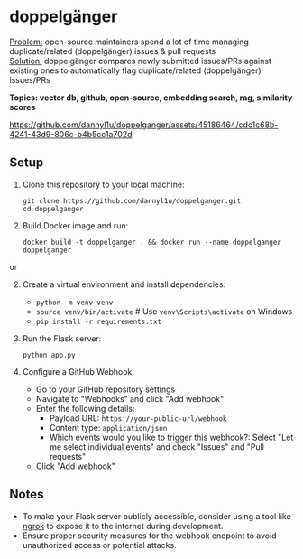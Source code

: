 # doppelgänger
<ins>Problem:</ins> open-source maintainers spend a lot of time managing duplicate/related (doppelgänger) issues & pull requests  
<ins>Solution:</ins> doppelgänger compares newly submitted issues/PRs against existing ones to automatically flag duplicate/related (doppelgänger) issues/PRs

**Topics: vector db, github, open-source, embedding search, rag, similarity scores**

https://github.com/dannyl1u/doppelganger/assets/45186464/cdc1c68b-4241-43d9-806c-b4b5cc1a702d

## Setup

1. Clone this repository to your local machine:

   ```
   git clone https://github.com/dannyl1u/doppelganger.git
   cd doppelganger
   ```
2. Build Docker image and run:

   ```
   docker build -t doppelganger . && docker run --name doppelganger doppelganger
   ```

or 

2. Create a virtual environment and install dependencies:

   - `python -m venv venv`
   - `source venv/bin/activate`  # Use `venv\Scripts\activate` on Windows
   - `pip install -r requirements.txt`

3. Run the Flask server:

   ```
   python app.py
   ```

4. Configure a GitHub Webhook:

   - Go to your GitHub repository settings
   - Navigate to "Webhooks" and click "Add webhook"
   - Enter the following details:
     - Payload URL: `https://your-public-url/webhook`
     - Content type: `application/json`
     - Which events would you like to trigger this webhook?: Select "Let me select individual events" and check "Issues" and "Pull requests"
   - Click "Add webhook"

## Notes

- To make your Flask server publicly accessible, consider using a tool like [ngrok](https://ngrok.com/) to expose it to the internet during development.
- Ensure proper security measures for the webhook endpoint to avoid unauthorized access or potential attacks.
